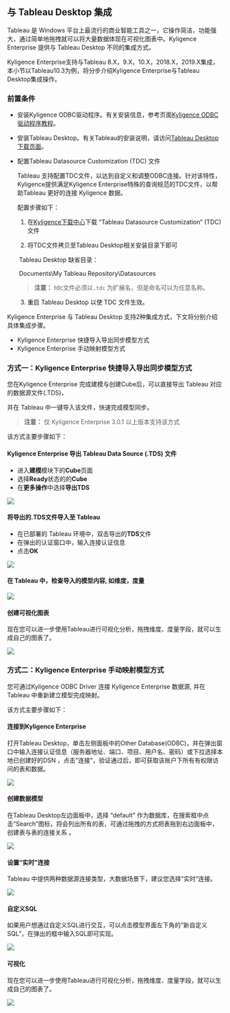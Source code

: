 ## 与 Tableau Desktop 集成

Tableau 是 Windows 平台上最流行的商业智能工具之一，它操作简洁，功能强大，通过简单地拖拽就可以将大量数据体现在可视化图表中。Kyligence Enterprise 提供与 Tableau Desktop 不同的集成方式。

Kyligence Enterprise支持与Tableau 8.X，9.X，10.X，2018.X，2019.X集成，本小节以Tableau10.3为例，将分步介绍Kyligence Enterprise与Tableau Desktop集成操作。

### 前置条件

- 安装Kyligence ODBC驱动程序。有关安装信息，参考页面[Kyligence ODBC驱动程序教程](../../driver/odbc/README.md)。

- 安装Tableau Desktop。有关Tableau的安装说明，请访问[Tableau Desktop下载页面](https://www.tableau.com/products/desktop/download)。

- 配置Tableau Datasource Customization (TDC) 文件

  Tableau 支持配置TDC文件，以达到自定义和调整ODBC连接。针对该特性，Kyligence提供满足Kyligence Enterprise特殊的查询规范的TDC文件，以帮助Tableau 更好的连接 Kyligence 数据。

  配置步骤如下：

  1. 在[Kyligence下载中心](http://download.kyligence.io/#/download)下载 “Tableau Datasource Customization“ (TDC)文件

  2. 将TDC文件拷贝至Tableau Desktop相关安装目录下即可

  ​       Tableau Desktop 缺省目录：

  ​       Documents\My Tableau Repository\Datasources
  
  > **注意：** tdc文件必须以`.tdc` 为扩展名，但是命名可以为任意名称。

  3. 重启 Tableau Desktop 以使 TDC 文件生效。

Kyligence Enterprise 与 Tableau Desktop 支持2种集成方式，下文将分别介绍具体集成步骤。

- Kyligence Enterprise 快捷导入导出同步模型方式
- Kyligence Enterprise 手动映射模型方式


### 方式一：Kyligence Enterprise 快捷导入导出同步模型方式

您在Kyligence Enterprise 完成建模与创建Cube后，可以直接导出 Tableau 对应的数据源文件(.TDS)，

并在 Tableau 中一键导入该文件，快速完成模型同步。

> **注意：** 仅 Kyligence Enterprise 3.0.1 以上版本支持该方式

该方式主要步骤如下：

#### Kyligence Enterprise 导出 Tableau Data Source (.TDS) 文件

- 进入**建模**模块下的**Cube**页面
- 选择**Ready**状态的的**Cube**
- 在**更多操作**中选择**导出TDS** 

![](../../images/tableau_desktop/1_Export_TDS.png)

#### 将导出的.TDS文件导入至 Tableau

- 在已部署的 Tableau 环境中，双击导出的**TDS**文件
- 在弹出的认证窗口中，输入连接认证信息
- 点击**OK**

![](../../images/tableau_desktop/2_Connect_Information.png)

#### 在 Tableau 中，检查导入的模型内容, 如维度，度量

![](../../images/tableau_desktop/3_Review_Dimension_Measure.png)

#### 创建可视化图表

现在您可以进一步使用Tableau进行可视化分析，拖拽维度、度量字段，就可以生成自己的图表了。

![](../../images/tableau_desktop/4_Charts.png)

### 方式二：Kyligence Enterprise 手动映射模型方式 

您可通过Kyligence ODBC Driver 连接 Kyligence Enterprise 数据源, 并在 Tableau 中重新建立模型完成映射。

该方式主要步骤如下：

#### 连接到Kyligence Enterprise

打开Tableau Desktop，单击左侧面板中的Other Database(ODBC)，并在弹出窗口中输入连接认证信息（服务器地址、端口、项目、用户名、密码）或下拉选择本地已创建好的DSN ，点击”连接”，验证通过后，即可获取该账户下所有有权限访问的表和数据。 

![](../../images/tableau_desktop/5_ODBC.png)

#### 创建数据模型

在Tableau Desktop左边面板中，选择 “default” 作为数据库，在搜索框中点击“Search”图标，将会列出所有的表，可通过拖拽的方式把表拖到右边面板中，创建表与表的连接关系 。

![](../../images/tableau_desktop/6_MODEL.png)

#### 设置“实时”连接

Tableau 中提供两种数据源连接类型，大数据场景下，建议您选择“实时“连接。

![](../../images/tableau_desktop/7_LIVE.png)

#### 自定义SQL

如果用户想通过自定义SQL进行交互，可以点击模型界面左下角的“新自定义SQL”，在弹出的框中输入SQL即可实现。

![](../../images/tableau_desktop/8_Custom_SQL.png)

#### 可视化

现在您可以进一步使用Tableau进行可视化分析，拖拽维度、度量字段，就可以生成自己的图表了。

![](../../images/tableau_desktop/4_Charts.png)



